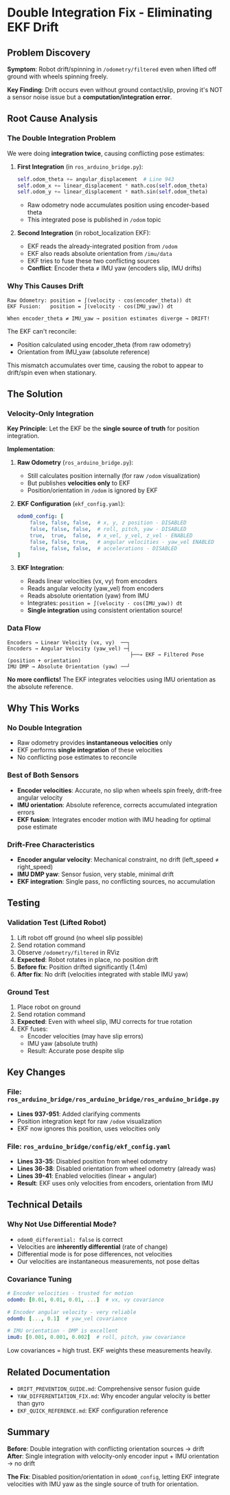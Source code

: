 # Double Integration Fix - Eliminating EKF Drift

## Problem Discovery

**Symptom**: Robot drift/spinning in `/odometry/filtered` even when lifted off ground with wheels spinning freely.

**Key Finding**: Drift occurs even without ground contact/slip, proving it's NOT a sensor noise issue but a **computation/integration error**.

## Root Cause Analysis

### The Double Integration Problem

We were doing **integration twice**, causing conflicting pose estimates:

1. **First Integration** (in `ros_arduino_bridge.py`):
   ```python
   self.odom_theta += angular_displacement  # Line 943
   self.odom_x += linear_displacement * math.cos(self.odom_theta)
   self.odom_y += linear_displacement * math.sin(self.odom_theta)
   ```
   - Raw odometry node accumulates position using encoder-based theta
   - This integrated pose is published in `/odom` topic

2. **Second Integration** (in robot_localization EKF):
   - EKF reads the already-integrated position from `/odom`
   - EKF also reads absolute orientation from `/imu/data`
   - EKF tries to fuse these two conflicting sources
   - **Conflict**: Encoder theta ≠ IMU yaw (encoders slip, IMU drifts)

### Why This Causes Drift

```
Raw Odometry: position = ∫(velocity · cos(encoder_theta)) dt
EKF Fusion:   position = ∫(velocity · cos(IMU_yaw)) dt

When encoder_theta ≠ IMU_yaw → position estimates diverge → DRIFT!
```

The EKF can't reconcile:
- Position calculated using encoder_theta (from raw odometry)
- Orientation from IMU_yaw (absolute reference)

This mismatch accumulates over time, causing the robot to appear to drift/spin even when stationary.

## The Solution

### Velocity-Only Integration

**Key Principle**: Let the EKF be the **single source of truth** for position integration.

**Implementation**:

1. **Raw Odometry** (`ros_arduino_bridge.py`):
   - Still calculates position internally (for raw `/odom` visualization)
   - But publishes **velocities only** to EKF
   - Position/orientation in `/odom` is ignored by EKF

2. **EKF Configuration** (`ekf_config.yaml`):
   ```yaml
   odom0_config: [
       false, false, false,  # x, y, z position - DISABLED
       false, false, false,  # roll, pitch, yaw - DISABLED
       true,  true,  false,  # x_vel, y_vel, z_vel - ENABLED
       false, false, true,   # angular velocities - yaw_vel ENABLED
       false, false, false,  # accelerations - DISABLED
   ]
   ```

3. **EKF Integration**:
   - Reads linear velocities (vx, vy) from encoders
   - Reads angular velocity (yaw_vel) from encoders
   - Reads absolute orientation (yaw) from IMU
   - Integrates: `position = ∫(velocity · cos(IMU_yaw)) dt`
   - **Single integration** using consistent orientation source!

### Data Flow

```
Encoders → Linear Velocity (vx, vy)  ──┐
Encoders → Angular Velocity (yaw_vel) ─┤
                                        ├──→ EKF → Filtered Pose (position + orientation)
IMU DMP → Absolute Orientation (yaw) ──┘
```

**No more conflicts!** The EKF integrates velocities using IMU orientation as the absolute reference.

## Why This Works

### No Double Integration
- Raw odometry provides **instantaneous velocities** only
- EKF performs **single integration** of these velocities
- No conflicting pose estimates to reconcile

### Best of Both Sensors
- **Encoder velocities**: Accurate, no slip when wheels spin freely, drift-free angular velocity
- **IMU orientation**: Absolute reference, corrects accumulated integration errors
- **EKF fusion**: Integrates encoder motion with IMU heading for optimal pose estimate

### Drift-Free Characteristics
- **Encoder angular velocity**: Mechanical constraint, no drift (left_speed ≠ right_speed)
- **IMU DMP yaw**: Sensor fusion, very stable, minimal drift
- **EKF integration**: Single pass, no conflicting sources, no accumulation

## Testing

### Validation Test (Lifted Robot)
1. Lift robot off ground (no wheel slip possible)
2. Send rotation command
3. Observe `/odometry/filtered` in RViz
4. **Expected**: Robot rotates in place, no position drift
5. **Before fix**: Position drifted significantly (1.4m)
6. **After fix**: No drift (velocities integrated with stable IMU yaw)

### Ground Test
1. Place robot on ground
2. Send rotation command
3. **Expected**: Even with wheel slip, IMU corrects for true rotation
4. EKF fuses:
   - Encoder velocities (may have slip errors)
   - IMU yaw (absolute truth)
   - Result: Accurate pose despite slip

## Key Changes

### File: `ros_arduino_bridge/ros_arduino_bridge/ros_arduino_bridge.py`
- **Lines 937-951**: Added clarifying comments
- Position integration kept for raw `/odom` visualization
- EKF now ignores this position, uses velocities only

### File: `ros_arduino_bridge/config/ekf_config.yaml`
- **Lines 33-35**: Disabled position from wheel odometry
- **Lines 36-38**: Disabled orientation from wheel odometry (already was)
- **Lines 39-41**: Enabled velocities (linear + angular)
- **Result**: EKF uses only velocities from encoders, orientation from IMU

## Technical Details

### Why Not Use Differential Mode?
- `odom0_differential: false` is correct
- Velocities are **inherently differential** (rate of change)
- Differential mode is for pose differences, not velocities
- Our velocities are instantaneous measurements, not pose deltas

### Covariance Tuning
```yaml
# Encoder velocities - trusted for motion
odom0: [0.01, 0.01, 0.01, ...]  # vx, vy covariance

# Encoder angular velocity - very reliable
odom0: [..., 0.1]  # yaw_vel covariance

# IMU orientation - DMP is excellent
imu0: [0.001, 0.001, 0.002]  # roll, pitch, yaw covariance
```

Low covariances = high trust. EKF weights these measurements heavily.

## Related Documentation
- `DRIFT_PREVENTION_GUIDE.md`: Comprehensive sensor fusion guide
- `YAW_DIFFERENTIATION_FIX.md`: Why encoder angular velocity is better than gyro
- `EKF_QUICK_REFERENCE.md`: EKF configuration reference

## Summary

**Before**: Double integration with conflicting orientation sources → drift  
**After**: Single integration with velocity-only encoder input + IMU orientation → no drift

**The Fix**: Disabled position/orientation in `odom0_config`, letting EKF integrate velocities with IMU yaw as the single source of truth for orientation.

